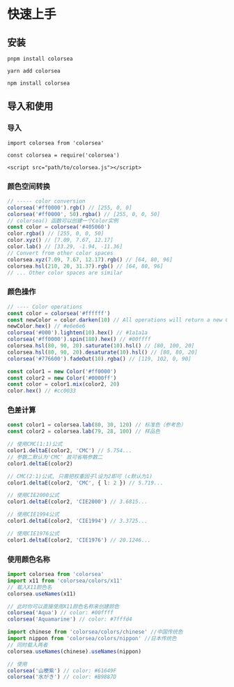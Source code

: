 
# 快速上手

## 安装

<CodeGroup>
  <CodeGroupItem title="PNPM">

```bash:no-line-numbers
pnpm install colorsea 
```

  </CodeGroupItem>
  <CodeGroupItem title="YARN">

```bash:no-line-numbers
yarn add colorsea 
```

  </CodeGroupItem>

  <CodeGroupItem title="NPM" active>

```bash:no-line-numbers
npm install colorsea 
```

  </CodeGroupItem>
</CodeGroup>

## 导入和使用

### 导入

<CodeGroup>
  <CodeGroupItem title="ES Module" active>

```typescript:no-line-numbers
import colorsea from 'colorsea'
```

  </CodeGroupItem>
  <CodeGroupItem title="CommonJs">

```javascript:no-line-numbers
const colorsea = require('colorsea')
```

  </CodeGroupItem>

  <CodeGroupItem title="Browser">

```html:no-line-numbers
<script src="path/to/colorsea.js"></script>
```

  </CodeGroupItem>
</CodeGroup>

### 颜色空间转换

```typescript
// ----- color conversion
colorsea('#ff0000').rgb() // [255, 0, 0]
colorsea('#ff0000', 50).rgba() // [255, 0, 0, 50]
// colorsea() 函数可以创建一个Color实例
const color = colorsea('#405060')
color.rgba() // [255, 0, 0, 50]
color.xyz() // [7.09, 7.67, 12.17]
color.lab() // [33.29, -1.94, -11.36] 
// Convert from other color spaces
colorsea.xyz(7.09, 7.67, 12.17).rgb() // [64, 80, 96]
colorsea.hsl(210, 20, 31.37).rgb() // [64, 80, 96]
// ... Other color spaces are similar
```

### 颜色操作

```typescript
// ---- Color operations
const color = colorsea('#ffffff')
const newColor = color.darken(10) // All operations will return a new Color instance object
newColor.hex() // #e6e6e6
colorsea('#000').lighten(10).hex() // #1a1a1a
colorsea('#ff0000').spin(180).hex() // #00ffff
colorsea.hsl(80, 90, 20).saturate(10).hsl() // [80, 100, 20]
colorsea.hsl(80, 90, 20).desaturate(10).hsl() // [80, 80, 20]
colorsea('#776600').fadeOut(10).rgba() // [119, 102, 0, 90]

const color1 = new Color('#ff0000')
const color2 = new Color('#0000ff')
const color = color1.mix(color2, 20)
color.hex() // #cc0033
```

### 色差计算

```typescript
const color1 = colorsea.lab(80, 30, 120) // 标准色（参考色）
const color2 = colorsea.lab(79, 28, 100) // 样品色

// 使用CMC(1:1)公式
color1.deltaE(color2, 'CMC') // 5.754...
// 参数二默认为'CMC' 故可省略参数二
color1.deltaE(color2)

// CMC(2:1)公式, 只需把权重因子l设为2即可 (c默认为1)
color1.deltaE(color2, 'CMC', { l: 2 }) // 5.719...

// 使用CIE2000公式
color1.deltaE(color2, 'CIE2000') // 3.6815...

// 使用CIE1994公式
color1.deltaE(color2, 'CIE1994') // 3.3725...

// 使用CIE1976公式
color1.deltaE(color2, 'CIE1976') // 20.1246...

```

### 使用颜色名称

```typescript
import colorsea from 'colorsea'
import x11 from 'colorsea/colors/x11'
// 载入X11颜色名
colorsea.useNames(x11)

// 此时你可以直接使用X11颜色名称来创建颜色
colorsea('Aqua') // color: #00ffff
colorsea('Aquamarine') // color: #7fffd4
```

```typescript
import chinese from 'colorsea/colors/chinese' //中国传统色
import nippon from 'colorsea/colors/nippon' //日本传统色
// 同时载入两者
colorsea.useNames(chinese).useNames(nippon)

// 使用
colorsea('山梗紫') // color: #61649F
colorsea('水がき') // color: #B9887D
```
